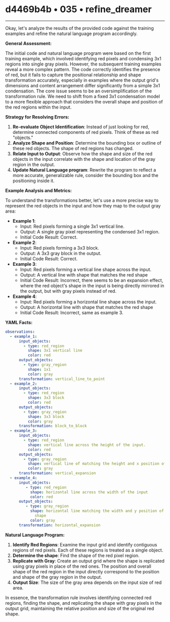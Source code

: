# d4469b4b • 035 • refine_dreamer

---
Okay, let's analyze the results of the provided code against the training examples and refine the natural language program accordingly.

**General Assessment:**

The initial code and natural language program were based on the first training example, which involved identifying red pixels and condensing 3x1 regions into single gray pixels. However, the subsequent training examples reveal a more complex pattern. The code correctly identifies the presence of red, but it fails to capture the positional relationship and shape transformation accurately, especially in examples where the output grid's dimensions and content arrangement differ significantly from a simple 3x1 condensation. The core issue seems to be an oversimplification of the transformation rule. We need to shift from a fixed 3x1 condensation model to a more flexible approach that considers the overall shape and position of the red regions within the input.

**Strategy for Resolving Errors:**

1.  **Re-evaluate Object Identification**: Instead of just looking for red, determine connected components of red pixels. Think of these as red "objects."
2.  **Analyze Shape and Position**: Determine the bounding box or outline of these red objects. The shape of red regions has changed.
3.  **Relate Input to Output**: Observe how the shape and size of the red objects in the input correlate with the shape and location of the gray region in the output.
4. **Update Natural Language program**: Rewrite the program to reflect a more accurate, generalizable rule, consider the bounding box and the positioning inside it.

**Example Analysis and Metrics:**

To understand the transformations better, let's use a more precise way to represent the red objects in the input and how they map to the output gray area:

*   **Example 1**:
    *   Input: Red pixels forming a single 3x1 vertical line.
    *   Output: A single gray pixel representing the condensed 3x1 region.
    *   Initial Code Result: Correct.
*   **Example 2**:
    *   Input: Red pixels forming a 3x3 block.
    *   Output: A 3x3 gray block in the output.
    *   Initial Code Result: Correct.
*   **Example 3**:
    *   Input: Red pixels forming a vertical line shape across the input.
    *   Output: A vertical line with shape that matches the red shape
    *   Initial Code Result: Incorrect, there seems to be an expansion effect, where the red object's shape in the input is being directly mirrored in the output, but with gray pixels instead of red.
*   **Example 4**:
    *   Input: Red pixels forming a horizontal line shape across the input.
    *   Output: A horizontal line with shape that matches the red shape
    *   Initial Code Result: Incorrect, same as example 3.

**YAML Facts:**

```yaml
observations:
  - example_1:
      input_objects:
        - type: red_region
          shape: 3x1 vertical line
          color: red
      output_objects:
        - type: gray_region
          shape: 1x1
          color: gray
      transformation: vertical_line_to_point
  - example_2:
      input_objects:
        - type: red_region
          shape: 3x3 block
          color: red
      output_objects:
        - type: gray_region
          shape: 3x3 block
          color: gray
      transformation: block_to_block
  - example_3:
      input_objects:
        - type: red_region
          shape: vertical line across the height of the input.
          color: red
      output_objects:
        - type: gray_region
          shape: vertical line of matching the height and x position of the red shape.
          color: gray
      transformation: vertical_expansion
  - example_4:
      input_objects:
         - type: red_region
           shape: horizontal line across the width of the input
           color: red
      output_objects:
         - type: gray_region
           shape: horizontal line matching the width and y position of the red
             shape
           color: gray
      transformation: horizontal_expansion

```

**Natural Language Program:**

1.  **Identify Red Regions**: Examine the input grid and identify contiguous regions of red pixels. Each of these regions is treated as a single object.
2.  **Determine the shape**: Find the shape of the red pixel region.
3.  **Replicate with Gray**: Create an output grid where the shape is replicated using gray pixels in place of the red ones. The position and overall shape of the red region in the input directly correspond to the position and shape of the gray region in the output.
4. **Output Size**: The size of the gray area depends on the input size of red area.

In essence, the transformation rule involves identifying connected red regions, finding the shape, and replicating the shape with gray pixels in the output grid, maintaining the relative position and size of the original red shape.

